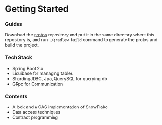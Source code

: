 # Getting Started

### Guides
Download the [protos](https://github.com/bootapp/protos) repository and put it in the same directory where this repository is, and run
`./gradlew build` command to generate the protos and build the project.

### Tech Stack
* Spring Boot 2.x
* Liquibase for managing tables
* ShardingJDBC, Jpa, QuerySQL for querying db
* GRpc for Communication

### Contents
* A lock and a CAS implementation of SnowFlake
* Data access techniques
* Contract programming

